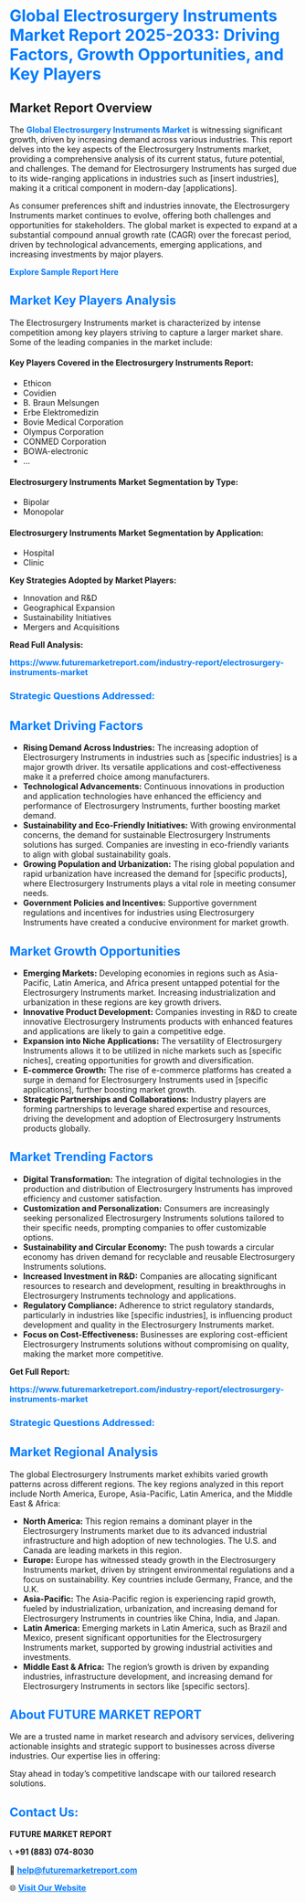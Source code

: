 <h1 style="color: #007BFF;">Global Electrosurgery Instruments Market Report 2025-2033: Driving Factors, Growth Opportunities, and Key Players</h1>

<section id="overview">
<h2>Market Report Overview</h2>
<p>The <a href="https://www.futuremarketreport.com/industry-report/electrosurgery-instruments-market" style="color: #007BFF; text-decoration: none;"><strong>Global Electrosurgery Instruments Market</strong></a> is witnessing significant growth, driven by increasing demand across various industries. This report delves into the key aspects of the Electrosurgery Instruments market, providing a comprehensive analysis of its current status, future potential, and challenges. The demand for Electrosurgery Instruments has surged due to its wide-ranging applications in industries such as [insert industries], making it a critical component in modern-day [applications].</p>
<p>As consumer preferences shift and industries innovate, the Electrosurgery Instruments market continues to evolve, offering both challenges and opportunities for stakeholders. The global market is expected to expand at a substantial compound annual growth rate (CAGR) over the forecast period, driven by technological advancements, emerging applications, and increasing investments by major players.</p>
</section>

<section id="overview">
<p><a href="https://www.futuremarketreport.com/request-sample/reportId=89224" style="color: #007BFF; text-decoration: none;"><strong>Explore Sample Report Here</strong></a></p>
</section>

<section id="key-players">
<h2 style="color: #007BFF;">Market Key Players Analysis</h2>
<p>The Electrosurgery Instruments market is characterized by intense competition among key players striving to capture a larger market share. Some of the leading companies in the market include:</p>
<h4>Key Players Covered in the Electrosurgery Instruments Report:</h4>
<ul><li>Ethicon</li><li>Covidien</li><li>B. Braun Melsungen</li><li>Erbe Elektromedizin</li><li>Bovie Medical Corporation</li><li>Olympus Corporation</li><li>CONMED Corporation</li><li>BOWA-electronic</li><li>...</li></ul>
<h4>Electrosurgery Instruments Market Segmentation by Type:</h4>
<ul><li>Bipolar</li><li>Monopolar</li></ul>

<h4>Electrosurgery Instruments Market Segmentation by Application:</h4>
<ul><li>Hospital</li><li>Clinic</li></ul>
<p><strong>Key Strategies Adopted by Market Players:</strong></p>
<ul>
<li>Innovation and R&D</li>
<li>Geographical Expansion</li>
<li>Sustainability Initiatives</li>
<li>Mergers and Acquisitions</li>
</ul>
</section>

<section>
<p><strong>Read Full Analysis: </strong></p><a href="https://www.futuremarketreport.com/industry-report/electrosurgery-instruments-market" style="color: #007BFF; text-decoration: none;"><strong>https://www.futuremarketreport.com/industry-report/electrosurgery-instruments-market</strong></a>
<h3 style="color: #007BFF;">Strategic Questions Addressed:</h3>
</section>

<section id="driving-factors">
<h2 style="color: #007BFF;">Market Driving Factors</h2>
<ul>
<li><strong>Rising Demand Across Industries:</strong> The increasing adoption of Electrosurgery Instruments in industries such as [specific industries] is a major growth driver. Its versatile applications and cost-effectiveness make it a preferred choice among manufacturers.</li>
<li><strong>Technological Advancements:</strong> Continuous innovations in production and application technologies have enhanced the efficiency and performance of Electrosurgery Instruments, further boosting market demand.</li>
<li><strong>Sustainability and Eco-Friendly Initiatives:</strong> With growing environmental concerns, the demand for sustainable Electrosurgery Instruments solutions has surged. Companies are investing in eco-friendly variants to align with global sustainability goals.</li>
<li><strong>Growing Population and Urbanization:</strong> The rising global population and rapid urbanization have increased the demand for [specific products], where Electrosurgery Instruments plays a vital role in meeting consumer needs.</li>
<li><strong>Government Policies and Incentives:</strong> Supportive government regulations and incentives for industries using Electrosurgery Instruments have created a conducive environment for market growth.</li>
</ul>
</section>

<section id="growth-opportunities">
<h2 style="color: #007BFF;">Market Growth Opportunities</h2>
<ul>
<li><strong>Emerging Markets:</strong> Developing economies in regions such as Asia-Pacific, Latin America, and Africa present untapped potential for the Electrosurgery Instruments market. Increasing industrialization and urbanization in these regions are key growth drivers.</li>
<li><strong>Innovative Product Development:</strong> Companies investing in R&D to create innovative Electrosurgery Instruments products with enhanced features and applications are likely to gain a competitive edge.</li>
<li><strong>Expansion into Niche Applications:</strong> The versatility of Electrosurgery Instruments allows it to be utilized in niche markets such as [specific niches], creating opportunities for growth and diversification.</li>
<li><strong>E-commerce Growth:</strong> The rise of e-commerce platforms has created a surge in demand for Electrosurgery Instruments used in [specific applications], further boosting market growth.</li>
<li><strong>Strategic Partnerships and Collaborations:</strong> Industry players are forming partnerships to leverage shared expertise and resources, driving the development and adoption of Electrosurgery Instruments products globally.</li>
</ul>
</section>

<section id="trending-factors">
<h2 style="color: #007BFF;">Market Trending Factors</h2>
<ul>
<li><strong>Digital Transformation:</strong> The integration of digital technologies in the production and distribution of Electrosurgery Instruments has improved efficiency and customer satisfaction.</li>
<li><strong>Customization and Personalization:</strong> Consumers are increasingly seeking personalized Electrosurgery Instruments solutions tailored to their specific needs, prompting companies to offer customizable options.</li>
<li><strong>Sustainability and Circular Economy:</strong> The push towards a circular economy has driven demand for recyclable and reusable Electrosurgery Instruments solutions.</li>
<li><strong>Increased Investment in R&D:</strong> Companies are allocating significant resources to research and development, resulting in breakthroughs in Electrosurgery Instruments technology and applications.</li>
<li><strong>Regulatory Compliance:</strong> Adherence to strict regulatory standards, particularly in industries like [specific industries], is influencing product development and quality in the Electrosurgery Instruments market.</li>
<li><strong>Focus on Cost-Effectiveness:</strong> Businesses are exploring cost-efficient Electrosurgery Instruments solutions without compromising on quality, making the market more competitive.</li>
</ul>
</section>

<section>
<p><strong>Get Full Report: </strong></p><a href="https://www.futuremarketreport.com/industry-report/electrosurgery-instruments-market" style="color: #007BFF; text-decoration: none;"><strong>https://www.futuremarketreport.com/industry-report/electrosurgery-instruments-market</strong></a>
<h3 style="color: #007BFF;">Strategic Questions Addressed:</h3>
</section>


<section id="regional-analysis">
<h2 style="color: #007BFF;">Market Regional Analysis</h2>
<p>The global Electrosurgery Instruments market exhibits varied growth patterns across different regions. The key regions analyzed in this report include North America, Europe, Asia-Pacific, Latin America, and the Middle East & Africa:</p>
<ul>
<li><strong>North America:</strong> This region remains a dominant player in the Electrosurgery Instruments market due to its advanced industrial infrastructure and high adoption of new technologies. The U.S. and Canada are leading markets in this region.</li>
<li><strong>Europe:</strong> Europe has witnessed steady growth in the Electrosurgery Instruments market, driven by stringent environmental regulations and a focus on sustainability. Key countries include Germany, France, and the U.K.</li>
<li><strong>Asia-Pacific:</strong> The Asia-Pacific region is experiencing rapid growth, fueled by industrialization, urbanization, and increasing demand for Electrosurgery Instruments in countries like China, India, and Japan.</li>
<li><strong>Latin America:</strong> Emerging markets in Latin America, such as Brazil and Mexico, present significant opportunities for the Electrosurgery Instruments market, supported by growing industrial activities and investments.</li>
<li><strong>Middle East & Africa:</strong> The region’s growth is driven by expanding industries, infrastructure development, and increasing demand for Electrosurgery Instruments in sectors like [specific sectors].</li>
</ul>
</section>

<footer>
<h2 style="color: #007BFF;">About FUTURE MARKET REPORT</h2>
<p>We are a trusted name in market research and advisory services, delivering actionable insights and strategic support to businesses across diverse industries. Our expertise lies in offering:</p>

<p>Stay ahead in today’s competitive landscape with our tailored research solutions.</p>

<h2 style="color: #007BFF;">Contact Us:</h2>
<p><strong>FUTURE MARKET REPORT</strong></p>
<p>📞 <strong>+91 (883) 074-8030</strong></p>
<p>📧 <strong><a href="mailto:help@futuremarketreport.com" style="color: #007BFF;">help@futuremarketreport.com</a></strong></p>
<p>🌐 <strong><a href="https://www.futuremarketreport.com/" style="color: #007BFF;">Visit Our Website</a></strong></p>
</footer>